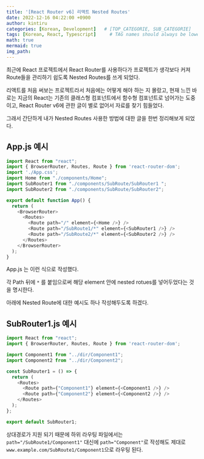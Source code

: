 ```yaml
---
title: '[React Router v6] 리액트 Nested Routes'
date: 2022-12-16 04:22:00 +0900
author: kintiru
categories: [Korean, Development]   # [TOP_CATEGORIE, SUB_CATEGORIE]
tags: [Korean, React, Typescript]     # TAG names should always be lowercase
math: true
mermaid: true
img_path: 
---
```

최근에 React 프로젝트에서 React Router를 사용하다가 프로젝트가 생각보다 커져 Route들을 관리하기 쉽도록 Nested Routes를 쓰게 되었다.

리액트를 처음 써보는 프로젝트라서 처음에는 어떻게 해야 하는 지 몰랐고, 현재 느낀 바로는 지금의 React는 기존의 클래스형 컴포넌트에서 함수형 컴포넌트로 넘어가는 도중이고, React Router v6에 관한 글이 별로 없어서 자료를 찾기 힘들었다.

그래서 간단하게 내가 Nested Routes 사용한 방법에 대한 글을 한번 정리해보게 되었다.

## App.js 예시

```typescript
import React from "react";
import { BrowserRouter, Routes, Route } from 'react-router-dom';
import './App.css';
import Home from "./components/Home";
import SubRouter1 from "./components/SubRoute/SubRouter1 ";
import SubRouter2 from "./components/SubRoute/SubRouter2";

export default function App() {
  return (
    <BrowserRouter>
      <Routes>
        <Route path="/" element={<Home />} />
        <Route path="/SubRoute1/*" element={<SubRouter1 />} />
        <Route path="/SubRoute2/*" element={<SubRouter2 />} />
      </Routes>
    </BrowserRouter>
  );
}
```

App.js 는 이런 식으로 작성했다.

각 Path 뒤에 `*` 를 붙임으로써 해당 element 안에 nested rotues를 넣어두었다는 것을 명시한다.

아래에 Nested Route에 대한 예시도 하나 작성해두도록 하겠다.

## SubRouter1.js 예시

```typescript
import React from "react";
import { BrowserRouter, Routes, Route } from 'react-router-dom';

import Component1 from "../dir/Component1";
import Component2 from "../dir/Component2";

const SubRouter1 = () => {
  return (
    <Routes>
      <Route path={"Component1"} element={<Component1 />} />
      <Route path={"Component2"} element={<Component2 />} />
    </Routes>
  );
};

export default SubRouter1;
```

상대경로가 지원 되기 때문에 하위 라우팅 파일에서는 `path="/SubRoute1/Component1"` 대신에 `path="Component"`로 작성해도 제대로 `www.example.com/SubRoute1/Component1`으로 라우팅 된다.